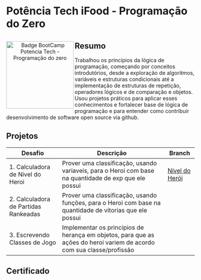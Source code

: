 # Potência Tech iFood - Programação do Zero

<div align="center">
<img align="left" height="180rem" alt="Badge BootCamp Potencia Tech - Programação do zero" src="https://hermes.dio.me/tracks/9388e8d8-00d5-4007-a7c9-357324fe73fa.png"/>
<div align="left">

## Resumo

Trabalhou os princípios da lógica de programação, começando por conceitos introdutórios, desde a exploração de algoritmos, variáveis e estruturas condicionais até a implementação de estruturas de repetição, operadores lógicos e de comparação e objetos. Usou projetos práticos para aplicar esses conhecimentos e fortalecer base de lógica de programação e para entender como contribuir desenvolvimento de software open source via github.

</div>
</div>

## Projetos

| Desafio                                 | Descrição | Branch | 
| -------------                           | ------------- | ------------- |
| 1. Calculadora de Nivel do Heroi        | Prover uma classificação, usando variaveis, para o Heroi com base na quantidade de exp que ele possui | [Nível do Herói](https://github.com/OsmarBaia/Potencia-Tech-iFood-Programacao-do-Zero/tree/NivelHeroi)  |
| 2. Calculadora de Partidas Rankeadas    | Prover uma classificação, usando funções, para o Heroi com base na quantidade de vitorias que ele possui  |   |
| 3. Escrevendo Classes de Jogo           | Implementar os principios de herança em objetos, para que as ações do heroi variem de acordo com sua classe/profissão  |   |

## Certificado



